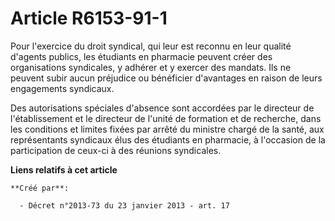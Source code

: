 # Article R6153-91-1

Pour l'exercice du droit syndical, qui leur est reconnu en leur qualité d'agents publics, les étudiants en pharmacie peuvent
créer des organisations syndicales, y adhérer et y exercer des mandats. Ils ne peuvent subir aucun préjudice ou bénéficier
d'avantages en raison de leurs engagements syndicaux.

Des autorisations spéciales d'absence sont accordées par le directeur de l'établissement et le directeur de l'unité de
formation et de recherche, dans les conditions et limites fixées par arrêté du ministre chargé de la santé, aux représentants
syndicaux élus des étudiants en pharmacie, à l'occasion de la participation de ceux-ci à des réunions syndicales.

**Liens relatifs à cet article**

	**Créé par**:

	  - Décret n°2013-73 du 23 janvier 2013 - art. 17
